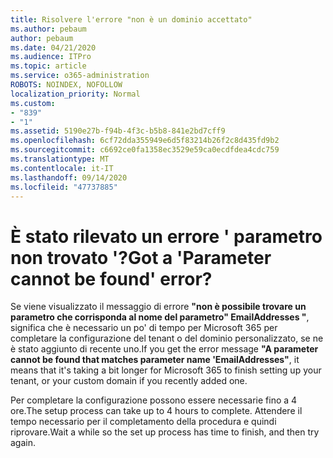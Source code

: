```yaml
---
title: Risolvere l'errore "non è un dominio accettato"
ms.author: pebaum
author: pebaum
ms.date: 04/21/2020
ms.audience: ITPro
ms.topic: article
ms.service: o365-administration
ROBOTS: NOINDEX, NOFOLLOW
localization_priority: Normal
ms.custom:
- "839"
- "1"
ms.assetid: 5190e27b-f94b-4f3c-b5b8-841e2bd7cff9
ms.openlocfilehash: 6cf72dda355949e6d5f83214b26f2c8d435fd9b2
ms.sourcegitcommit: c6692ce0fa1358ec3529e59ca0ecdfdea4cdc759
ms.translationtype: MT
ms.contentlocale: it-IT
ms.lasthandoff: 09/14/2020
ms.locfileid: "47737885"
---
```

# <a name="got-a-parameter-cannot-be-found-error"></a><span data-ttu-id="0eaa1-102">È stato rilevato un errore ' parametro non trovato '?</span><span class="sxs-lookup"><span data-stu-id="0eaa1-102">Got a 'Parameter cannot be found' error?</span></span>

<span data-ttu-id="0eaa1-103">Se viene visualizzato il messaggio di errore **"non è possibile trovare un parametro che corrisponda al nome del parametro" EmailAddresses "**, significa che è necessario un po' di tempo per Microsoft 365 per completare la configurazione del tenant o del dominio personalizzato, se ne è stato aggiunto di recente uno.</span><span class="sxs-lookup"><span data-stu-id="0eaa1-103">If you get the error message **"A parameter cannot be found that matches parameter name 'EmailAddresses"**, it means that it's taking a bit longer for Microsoft 365 to finish setting up your tenant, or your custom domain if you recently added one.</span></span>
  
<span data-ttu-id="0eaa1-104">Per completare la configurazione possono essere necessarie fino a 4 ore.</span><span class="sxs-lookup"><span data-stu-id="0eaa1-104">The setup process can take up to 4 hours to complete.</span></span> <span data-ttu-id="0eaa1-105">Attendere il tempo necessario per il completamento della procedura e quindi riprovare.</span><span class="sxs-lookup"><span data-stu-id="0eaa1-105">Wait a while so the set up process has time to finish, and then try again.</span></span>
  